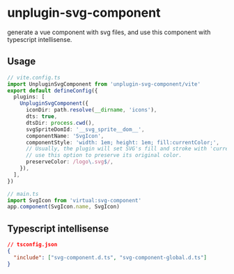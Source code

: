 # unplugin-svg-component
generate a vue component with svg files, and use this component with typescript intellisense.

## Usage

```ts
// vite.config.ts
import UnpluginSvgComponent from 'unplugin-svg-component/vite'
export default defineConfig({
  plugins: [
    UnpluginSvgComponent({
      iconDir: path.resolve(__dirname, 'icons'),
      dts: true,
      dtsDir: process.cwd(),
      svgSpriteDomId: '__svg_sprite__dom__',
      componentName: 'SvgIcon',
      componentStyle: 'width: 1em; height: 1em; fill:currentColor;',
      // Usually, the plugin will set SVG's fill and stroke with 'currentColor',
      // use this option to preserve its original color.
      preserveColor: /logo\.svg$/,
    }),
  ],
})
```
```ts
// main.ts
import SvgIcon from 'virtual:svg-component'
app.component(SvgIcon.name, SvgIcon)
```

## Typescript intellisense
```json
// tsconfig.json
{
  "include": ["svg-component.d.ts", "svg-component-global.d.ts"]
}
```


